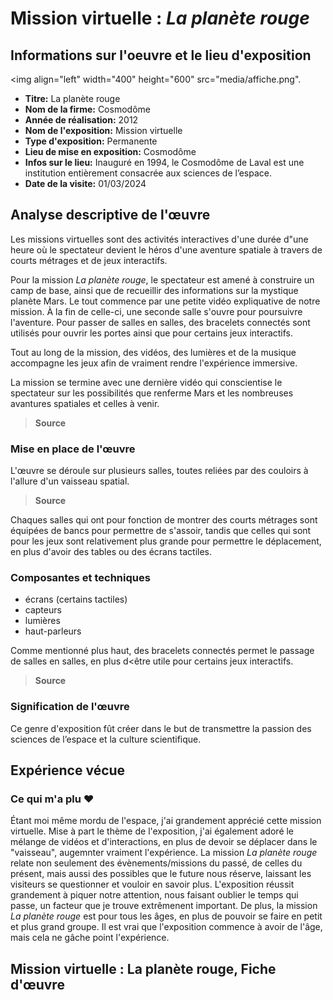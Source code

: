 # Mission virtuelle : *La planète rouge*
## Informations sur l'oeuvre et le lieu d'exposition

<img align="left" width="400" height="600" src="media/affiche.png".

- **Titre:** La planète rouge
- **Nom de la firme:** Cosmodôme
- **Année de réalisation:** 2012
- **Nom de l'exposition:** Mission virtuelle
- **Type d'exposition:** Permanente
- **Lieu de mise en exposition:** Cosmodôme
- **Infos sur le lieu:** Inauguré en 1994, le Cosmodôme de Laval est une institution entièrement consacrée aux sciences de l’espace.
- **Date de la visite:** 01/03/2024


## Analyse descriptive de l'œuvre 

Les missions virtuelles sont des activités interactives d'une durée d"une heure où le spectateur devient le héros d'une aventure spatiale à travers de courts métrages et de jeux interactifs.

Pour la mission *La planète rouge*, le spectateur est amené à construire un camp de base, ainsi que de recueillir des informations sur la mystique planète Mars. Le tout commence par une petite vidéo expliquative de notre mission. À la fin de celle-ci, une seconde salle s'ouvre pour poursuivre l'aventure. Pour passer de salles en salles, des bracelets connectés sont utilisés pour ouvrir les portes ainsi que pour certains jeux interactifs.

Tout au long de la mission, des vidéos, des lumières et de la musique accompagne les jeux afin de vraiment rendre l'expérience immersive.

La mission se termine avec une dernière vidéo qui conscientise le spectateur sur les possibilités que renferme Mars et les nombreuses avantures spatiales et celles à venir. 

> **Source** 

### Mise en place de l'œuvre

L'œuvre se déroule sur plusieurs salles, toutes reliées par des couloirs à l'allure d'un vaisseau spatial.

> **Source**

Chaques salles qui ont pour fonction de montrer des courts métrages sont équipées de bancs pour permettre de s'assoir, tandis que celles qui sont pour les jeux sont relativement plus grande pour permettre le déplacement, en plus d'avoir des tables ou des écrans tactiles.

### Composantes et techniques
- écrans (certains tactiles)
- capteurs
- lumières
- haut-parleurs

Comme mentionné plus haut, des bracelets connectés permet le passage de salles en salles, en plus d<être utile pour certains jeux interactifs.

> **Source** 

### Signification de l'œuvre

Ce genre d'exposition fût créer dans le but de transmettre la passion des sciences de l’espace et la culture scientifique. 

## Expérience vécue

### Ce qui m'a plu ♥

Étant moi même mordu de l'espace, j'ai grandement apprécié cette mission virtuelle. Mise à part le thème de l'exposition, j'ai également adoré le mélange de vidéos et d'interactions, en plus de devoir se déplacer dans le "vaisseau", augemnter vraiment l'expérience. La mission *La planète rouge* relate non seulement des évènements/missions du passé, de celles du présent, mais aussi des possibles que le future nous réserve, laissant les visiteurs se questionner et vouloir en savoir plus. L'exposition réussit grandement à piquer notre attention, nous faisant oublier le temps qui passe, un facteur que je trouve extrêmenent important. De plus, la mission *La planète rouge* est pour tous les âges, en plus de pouvoir se faire en petit et plus grand groupe. Il est vrai que l'exposition commence à avoir de l'âge, mais cela ne gâche point l'expérience.

## Mission virtuelle : La planète rouge, Fiche d'œuvre
